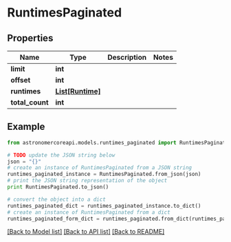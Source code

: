 # RuntimesPaginated


## Properties
Name | Type | Description | Notes
------------ | ------------- | ------------- | -------------
**limit** | **int** |  | 
**offset** | **int** |  | 
**runtimes** | [**List[Runtime]**](Runtime.md) |  | 
**total_count** | **int** |  | 

## Example

```python
from astronomercoreapi.models.runtimes_paginated import RuntimesPaginated

# TODO update the JSON string below
json = "{}"
# create an instance of RuntimesPaginated from a JSON string
runtimes_paginated_instance = RuntimesPaginated.from_json(json)
# print the JSON string representation of the object
print RuntimesPaginated.to_json()

# convert the object into a dict
runtimes_paginated_dict = runtimes_paginated_instance.to_dict()
# create an instance of RuntimesPaginated from a dict
runtimes_paginated_form_dict = runtimes_paginated.from_dict(runtimes_paginated_dict)
```
[[Back to Model list]](../README.md#documentation-for-models) [[Back to API list]](../README.md#documentation-for-api-endpoints) [[Back to README]](../README.md)


